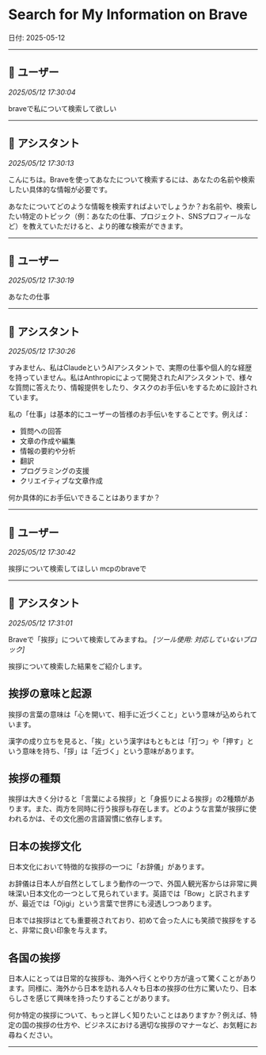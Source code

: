 # Search for My Information on Brave

日付: 2025-05-12

---

## 👤 ユーザー
*2025/05/12 17:30:04*

braveで私について検索して欲しい

---

## 🤖 アシスタント
*2025/05/12 17:30:13*

こんにちは。Braveを使ってあなたについて検索するには、あなたの名前や検索したい具体的な情報が必要です。

あなたについてどのような情報を検索すればよいでしょうか？お名前や、検索したい特定のトピック（例：あなたの仕事、プロジェクト、SNSプロフィールなど）を教えていただけると、より的確な検索ができます。

---

## 👤 ユーザー
*2025/05/12 17:30:19*

あなたの仕事

---

## 🤖 アシスタント
*2025/05/12 17:30:26*

すみません、私はClaudeというAIアシスタントで、実際の仕事や個人的な経歴を持っていません。私はAnthropicによって開発されたAIアシスタントで、様々な質問に答えたり、情報提供をしたり、タスクのお手伝いをするために設計されています。

私の「仕事」は基本的にユーザーの皆様のお手伝いをすることです。例えば：
- 質問への回答
- 文章の作成や編集
- 情報の要約や分析
- 翻訳
- プログラミングの支援
- クリエイティブな文章作成

何か具体的にお手伝いできることはありますか？

---

## 👤 ユーザー
*2025/05/12 17:30:42*

挨拶について検索してほしい mcpのbraveで

---

## 🤖 アシスタント
*2025/05/12 17:31:01*

Braveで「挨拶」について検索してみますね。
*[ツール使用: 対応していないブロック]*



挨拶について検索した結果をご紹介します。

## 挨拶の意味と起源

挨拶の言葉の意味は「心を開いて、相手に近づくこと」という意味が込められています。

漢字の成り立ちを見ると、「挨」という漢字はもともとは「打つ」や「押す」という意味を持ち、「拶」は「近づく」という意味があります。

## 挨拶の種類

挨拶は大きく分けると「言葉による挨拶」と「身振りによる挨拶」の2種類があります。また、両方を同時に行う挨拶も存在します。どのような言葉が挨拶に使われるかは、その文化圏の言語習慣に依存します。

## 日本の挨拶文化

日本文化において特徴的な挨拶の一つに「お辞儀」があります。

お辞儀は日本人が自然としてしまう動作の一つで、外国人観光客からは非常に興味深い日本文化の一つとして見られています。英語では「Bow」と訳されますが、最近では「Ojigi」という言葉で世界にも浸透しつつあります。

日本では挨拶はとても重要視されており、初めて会った人にも笑顔で挨拶をすると、非常に良い印象を与えます。

## 各国の挨拶

日本人にとっては日常的な挨拶も、海外へ行くとやり方が違って驚くことがあります。同様に、海外から日本を訪れる人々も日本の挨拶の仕方に驚いたり、日本らしさを感じて興味を持ったりすることがあります。

何か特定の挨拶について、もっと詳しく知りたいことはありますか？例えば、特定の国の挨拶の仕方や、ビジネスにおける適切な挨拶のマナーなど、お気軽にお尋ねください。

---
